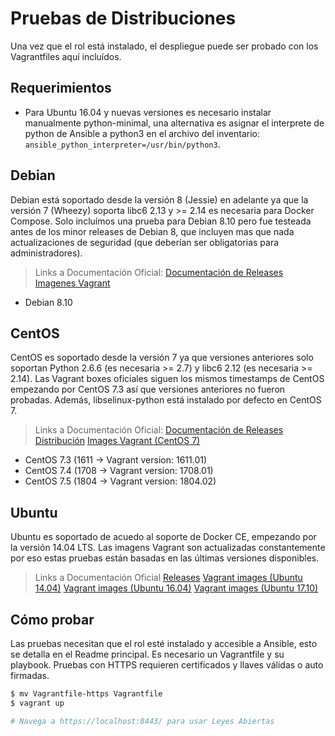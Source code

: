 # Pruebas de Distribuciones
Una vez que el rol está instalado, el despliegue puede ser probado con los Vagrantfiles aquí incluídos.

## Requerimientos

* Para Ubuntu 16.04 y nuevas versiones es necesario instalar manualmente python-minimal, una alternativa es asignar el interprete de python de Ansible a python3 en el archivo del inventario: `ansible_python_interpreter=/usr/bin/python3`.

## Debian

Debian está soportado desde la versión 8 (Jessie) en adelante ya que la versión 7 (Wheezy) soporta libc6 2.13 y >= 2.14 es necesaria para Docker Compose. Solo incluímos una prueba para Debian 8.10 pero fue testeada antes de los minor releases de Debian 8, que incluyen mas que nada actualizaciones de seguridad (que deberían ser obligatorias para administradores).

> Links a Documentación Oficial:
> [Documentación de Releases](https://wiki.debian.org/DebianJessie)
> [Imagenes Vagrant](https://app.vagrantup.com/debian/boxes/jessie64)

* Debian 8.10

## CentOS

CentOS es soportado desde la versión 7 ya que versiones anteriores solo soportan Python 2.6.6 (es necesaria >= 2.7) y libc6 2.12 (es necesaria >= 2.14). Las Vagrant boxes oficiales siguen los mismos timestamps de CentOS empezando por CentOS 7.3 así que versiones anteriores no fueron probadas. 
Además, libselinux-python está instalado por defecto en CentOS 7.

> Links a Documentación Oficial:
> [Documentación de Releases](https://wiki.centos.org/Manuals/ReleaseNotes)
> [Distribución](https://wiki.centos.org/Download)
> [Images Vagrant (CentOS 7)](https://app.vagrantup.com/centos/boxes/7)

* CentOS 7.3 (1611 -> Vagrant version: 1611.01)
* CentOS 7.4 (1708 -> Vagrant version: 1708.01)
* CentOS 7.5 (1804 -> Vagrant version: 1804.02)

## Ubuntu

Ubuntu es soportado de acuedo al soporte de Docker CE, empezando por la versión 14.04 LTS. Las imagens Vagrant son actualizadas constantemente por eso estas pruebas están basadas en las últimas versiones disponibles.

> Links a Documentación Oficial
> [Releases](https://wiki.ubuntu.com/Releases)
> [Vagrant images (Ubuntu 14.04)](https://app.vagrantup.com/ubuntu/boxes/trusty64)
> [Vagrant images (Ubuntu 16.04)](https://app.vagrantup.com/ubuntu/boxes/xenial64)
> [Vagrant images (Ubuntu 17.10)](https://app.vagrantup.com/ubuntu/boxes/artful64)

## Cómo probar

Las pruebas necesitan que el rol esté instalado y accesible a Ansible, esto se detalla en el Readme principal. Es necesario un Vagrantfile y su playbook. Pruebas con HTTPS requieren certificados y llaves válidas o auto firmadas.

```bash
$ mv Vagrantfile-https Vagrantfile
$ vagrant up

# Navega a https://localhost:8443/ para usar Leyes Abiertas
```
